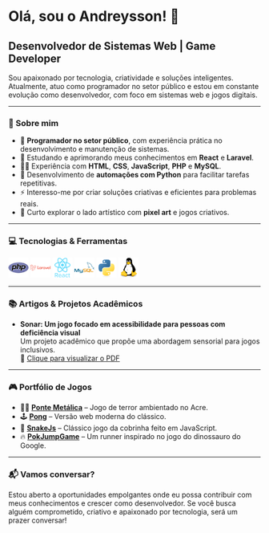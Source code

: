 # Olá, sou o Andreysson! 👋

## Desenvolvedor de Sistemas Web | Game Developer

Sou apaixonado por tecnologia, criatividade e soluções inteligentes. Atualmente, atuo como programador no setor público e estou em constante evolução como desenvolvedor, com foco em sistemas web e jogos digitais.

---

### 🚀 Sobre mim

- 💼 **Programador no setor público**, com experiência prática no desenvolvimento e manutenção de sistemas.
- 🌱 Estudando e aprimorando meus conhecimentos em **React** e **Laravel**.
- 👨‍💻 Experiência com **HTML**, **CSS**, **JavaScript**, **PHP** e **MySQL**.
- 🐍 Desenvolvimento de **automações com Python** para facilitar tarefas repetitivas.
- ⚡️ Interesso-me por criar soluções criativas e eficientes para problemas reais.
- 🎨 Curto explorar o lado artístico com **pixel art** e jogos criativos.

---

### 💻 Tecnologias & Ferramentas

<p align="left">
  <img src="https://raw.githubusercontent.com/devicons/devicon/master/icons/php/php-original.svg" alt="PHP" width="40" height="40"/>
  <img src="https://raw.githubusercontent.com/devicons/devicon/master/icons/laravel/laravel-original-wordmark.svg" alt="Laravel" width="40" height="40"/>
  <img src="https://raw.githubusercontent.com/devicons/devicon/master/icons/react/react-original-wordmark.svg" alt="React" width="40" height="40"/>
  <img src="https://raw.githubusercontent.com/devicons/devicon/master/icons/mysql/mysql-original-wordmark.svg" alt="MySQL" width="40" height="40"/>
  <img src="https://raw.githubusercontent.com/devicons/devicon/master/icons/python/python-original.svg" alt="Python" width="40" height="40"/>
  <img src="https://raw.githubusercontent.com/devicons/devicon/master/icons/linux/linux-original.svg" alt="Linux" width="40" height="40"/>
</p>

---

### 📚 Artigos & Projetos Acadêmicos

- **Sonar: Um jogo focado em acessibilidade para pessoas com deficiência visual**  
  Um projeto acadêmico que propõe uma abordagem sensorial para jogos inclusivos.  
  📄 [Clique para visualizar o PDF](https://github.com/Andreysson-Araujo/Andreysson-Araujo/files/12466000/SONAR%2BUM%2BJOGO%2BFOCADO%2BEM%2BACESSIBILIDADE%2BPARA%2BPESSOAS%2BCOM%2BDEFICIENCIA%2BVISUAL-1.pdf)

---

### 🎮 Portfólio de Jogos

- 🧟‍♂️ **[Ponte Metálica](https://blood-smash-studios.itch.io/ponte-metalica)** – Jogo de terror ambientado no Acre.
- 🕹️ **[Pong](https://reliable-tarsier-fe351e.netlify.app)** – Versão web moderna do clássico.
- 🐍 **[SnakeJs](https://andreysson-araujo.github.io/snakeGame/index.html)** – Clássico jogo da cobrinha feito em JavaScript.
- 🔥 **[PokJumpGame](https://andreysson-araujo.github.io/pok-jump-game/index.html)** – Um runner inspirado no jogo do dinossauro do Google.

---

### 📬 Vamos conversar?

Estou aberto a oportunidades empolgantes onde eu possa contribuir com meus conhecimentos e crescer como desenvolvedor. Se você busca alguém comprometido, criativo e apaixonado por tecnologia, será um prazer conversar!
